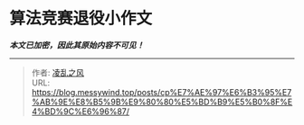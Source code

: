 # 算法竞赛退役小作文

_**本文已加密，因此其原始内容不可见！**_

---

> 作者: [凌乱之风](https://github.com/messywind)  
> URL: https://blog.messywind.top/posts/cp%E7%AE%97%E6%B3%95%E7%AB%9E%E8%B5%9B%E9%80%80%E5%BD%B9%E5%B0%8F%E4%BD%9C%E6%96%87/  

